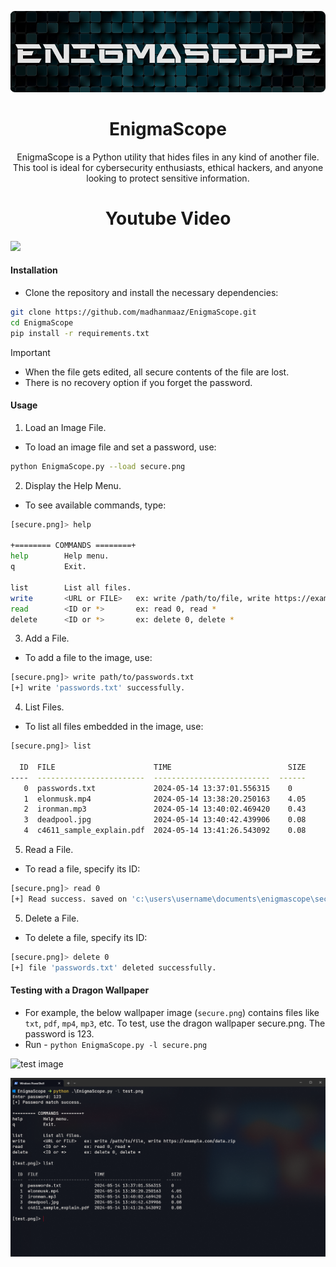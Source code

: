 <p align="center">
    <img src="./banner.png">
    <h1 align="center">EnigmaScope</h1>
    <p align="center">EnigmaScope is a Python utility that hides files in any kind of another file. This tool is ideal for cybersecurity enthusiasts, ethical hackers, and anyone looking to protect sensitive information.
     <h1 align="center">Youtube Video</h1>
    <a href="https://www.youtube.com/watch?v=5RIibpcbWHc"><img src="https://img.youtube.com/vi/5RIibpcbWHc/maxresdefault.jpg"></a>
</p>
</p>

#### Installation
- Clone the repository and install the necessary dependencies:

```bash
git clone https://github.com/madhanmaaz/EnigmaScope.git
cd EnigmaScope
pip install -r requirements.txt
```

> [!IMPORTANT]
> - When the file gets edited, all secure contents of the file are lost.
> - There is no recovery option if you forget the password.

#### Usage
1. Load an Image File.

- To load an image file and set a password, use:
```bash
python EnigmaScope.py --load secure.png
```

2. Display the Help Menu.
- To see available commands, type:
```bash
[secure.png]> help

+======== COMMANDS ========+
help        Help menu.
q           Exit.

list        List all files.
write       <URL or FILE>   ex: write /path/to/file, write https://example.com/data.zip
read        <ID or *>       ex: read 0, read *
delete      <ID or *>       ex: delete 0, delete *
```

3. Add a File.
- To add a file to the image, use:
```bash
[secure.png]> write path/to/passwords.txt
[+] write 'passwords.txt' successfully.
```

4. List Files.
- To list all files embedded in the image, use:
```bash
[secure.png]> list

  ID  FILE                      TIME                          SIZE
----  ------------------------  --------------------------  ------
   0  passwords.txt             2024-05-14 13:37:01.556315    0
   1  elonmusk.mp4              2024-05-14 13:38:20.250163    4.05
   2  ironman.mp3               2024-05-14 13:40:02.469420    0.43
   3  deadpool.jpg              2024-05-14 13:40:42.439906    0.08
   4  c4611_sample_explain.pdf  2024-05-14 13:41:26.543092    0.08
```

5. Read a File.
- To read a file, specify its ID:
```bash
[secure.png]> read 0
[+] Read success. saved on 'c:\users\username\documents\enigmascope\secure\passwords.txt'
```

5. Delete a File.
- To delete a file, specify its ID:
```bash
[secure.png]> delete 0
[+] file 'passwords.txt' deleted successfully.
```

#### Testing with a Dragon Wallpaper
- For example, the below wallpaper image (`secure.png`) contains files like `txt`, `pdf`, `mp4`, `mp3`, etc. To test, use the dragon wallpaper secure.png. The password is 123.
- Run - `python EnigmaScope.py -l secure.png`

![test image](./secure.png)

![terminal](scr/terminal.png)

